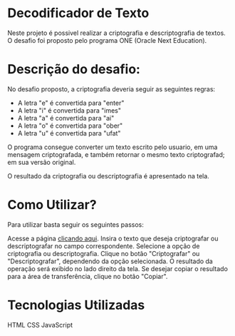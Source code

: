 # Decodificador de Texto 

Neste projeto é possivel realizar a criptografia e descriptografia de textos. O desafio foi proposto pelo programa ONE (Oracle Next Education).

# Descrição do desafio:

No desafio proposto, a criptografia deveria seguir as seguintes regras:

- A letra "e" é convertida para "enter"
- A letra "i" é convertida para "imes"
- A letra "a" é convertida para "ai"
- A letra "o" é convertida para "ober"
- A letra "u" é convertida para "ufat"

O programa consegue converter um texto escrito pelo usuario, em uma mensagem criptografada, e também retornar o mesmo texto criptografad; em sua versão original.

O resultado da criptografia ou descriptografia é apresentado na tela.

# Como Utilizar?
Para utilizar basta seguir os seguintes passos:

Acesse a página [clicando aqui](https://github.com/VitorAzevedoo/DecodificadorTexto.git/).
Insira o texto que deseja criptografar ou descriptografar no campo correspondente.
Selecione a opção de criptografia ou descriptografia.
Clique no botão "Criptografar" ou "Descriptografar", dependendo da opção selecionada.
O resultado da operação será exibido no lado direito da tela.
Se desejar copiar o resultado para a área de transferência, clique no botão "Copiar".

# Tecnologias Utilizadas
HTML
CSS
JavaScript

